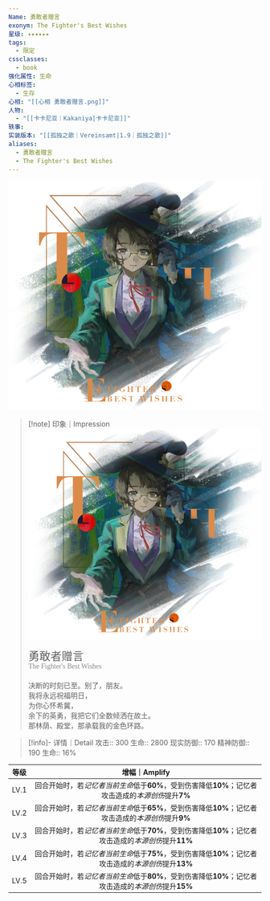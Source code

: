 ```yaml
---
Name: 勇敢者赠言
exonym: The Fighter's Best Wishes
星级: ✦✦✦✦✦✦
tags:
  - 限定
cssclasses:
  - book
强化属性: 生命
心相标签:
  - 生存
心相: "[[心相 勇敢者赠言.png]]"
人物:
  - "[[卡卡尼亚｜Kakaniya|卡卡尼亚]]"
轶事: 
实装版本: "[[孤独之歌｜Vereinsamt|1.9｜孤独之歌]]"
aliases:
  - 勇敢者赠言
  - The Fighter's Best Wishes
---
```

![cover](assets/勇敢者赠言｜The%20Fighter's%20Best%20Wishes.assets/心相%20勇敢者赠言.png)

> [!note] 印象｜Impression
> ![心相 勇敢者赠言|inlL|300](assets/勇敢者赠言｜The%20Fighter's%20Best%20Wishes.assets/心相%20勇敢者赠言.png)
> <p style="font-family: '家族宋', sans-serif; font-size: 22px; line-height: 0.75; text-indent: 0;">勇敢者赠言<br><span style="font-family: serif; font-size: 14px; color: #888888;">The Fighter's Best Wishes</span></p>
> 
> 决断的时刻已至。别了，朋友。  
> 我将永远祝福明日，  
> 为你心怀希冀，  
> 余下的英勇，我把它们全数倾洒在故土。  
> 那林荫、殿堂，那承载我的金色环路。

> [!info]- 详情｜Detail
> 攻击:: 300
> 生命:: 2800
> 现实防御:: 170
> 精神防御:: 190
> 生命:: 16%

| 等级 |                        增幅｜Amplify                         |
| :--: | :----------------------------------------------------------: |
| LV.1 | 回合开始时，若*记忆者当前生命*低于**60%**，受到伤害降低**10%**；记忆者攻击造成的*本源创伤*提升**7%** |
| LV.2 | 回合开始时，若*记忆者当前生命*低于**65%**，受到伤害降低**10%**；记忆者攻击造成的*本源创伤*提升**9%** |
| LV.3 | 回合开始时，若*记忆者当前生命*低于**70%**，受到伤害降低**10%**；记忆者攻击造成的*本源创伤*提升**11%** |
| LV.4 | 回合开始时，若*记忆者当前生命*低于**75%**，受到伤害降低**10%**；记忆者攻击造成的*本源创伤*提升**13%** |
| LV.5 | 回合开始时，若*记忆者当前生命*低于**80%**，受到伤害降低**10%**；记忆者攻击造成的*本源创伤*提升**15%** |
